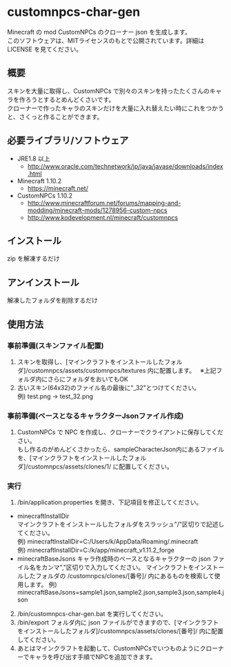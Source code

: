 # customnpcs-char-gen

Minecraft の mod CustomNPCs のクローナー json を生成します。  
このソフトウェアは、MITライセンスのもとで公開されています。詳細は LICENSE を見てください。  

## 概要

スキンを大量に取得し、CustomNPCs で別々のスキンを持ったたくさんのキャラを作ろうとするとめんどくさいです。  
クローナーで作ったキャラのスキンだけを大量に入れ替えたい時にこれをつかうと、さくっと作ることができます。  

## 必要ライブラリ/ソフトウェア

* JRE1.8 以上
  * http://www.oracle.com/technetwork/jp/java/javase/downloads/index.html
* Minecraft 1.10.2
  * https://minecraft.net/
* CustomNPCs 1.10.2
  * http://www.minecraftforum.net/forums/mapping-and-modding/minecraft-mods/1278956-custom-npcs
  * http://www.kodevelopment.nl/minecraft/customnpcs

## インストール

zip を解凍するだけ

## アンインストール

解凍したフォルダを削除するだけ

## 使用方法

### 事前準備(スキンファイル配置)

1. スキンを取得し、[マインクラフトをインストールしたフォルダ]/customnpcs/assets/customnpcs/textures 内に配置します。  
   ※上記フォルダ内にさらにフォルダをおいてもOK
1. 古いスキン(64x32)のファイル名の最後に"_32"とつけてください。  
   例) test.png -> test_32.png

### 事前準備(ベースとなるキャラクターJsonファイル作成)

1. CustomNPCs で NPC を作成し、クローナーでクライアントに保存してください。  
   もし作るのがめんどくさかったら、sampleCharacterJson内にあるファイルを、[マインクラフトをインストールしたフォルダ]/customnpcs/assets/clones/1/ に配置してください。

### 実行

1. /bin/application.properties を開き、下記項目を修正してください。
  * minecraftInstallDir  
    マインクラフトをインストールしたフォルダをスラッシュ"/"区切りで記述してください。  
    例) minecraftInstallDir=C:/Users/k/AppData/Roaming/.minecraft  
    例) minecraftInstallDir=C:/k/app/minecraft_v1.11.2_forge  
  * minecraftBaseJsons
    キャラ作成時のベースとなるキャラクターの json ファイル名をカンマ","区切りで入力してください。
    マインクラフトをインストールしたフォルダの /customnpcs/clones/[番号]/ 内にあるものを検索して使用します。
    例) minecraftBaseJsons=sample1.json,sample2.json,sample3.json,sample4.json
2. /bin/customnpcs-char-gen.bat を実行してください。
3. /bin/export フォルダ内に json ファイルができますので、[マインクラフトをインストールしたフォルダ]/customnpcs/assets/clones/[番号]/ 内に配置してください。
4. あとはマインクラフトを起動して、CustomNPCsでいつものようにクローナーでキャラを呼び出す手順でNPCを追加できます。
